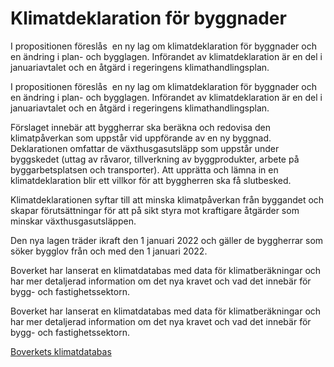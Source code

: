 # Klimatdeklaration för byggnader

I propositionen föreslås  en ny lag om klimatdeklaration för byggnader och en ändring i plan- och bygglagen. Införandet av klimatdeklaration är en del i januariavtalet och en åtgärd i regeringens klimathandlingsplan.

I propositionen föreslås  en ny lag om klimatdeklaration för byggnader och en ändring i plan- och bygglagen. Införandet av klimatdeklaration är en del i januariavtalet och en åtgärd i regeringens klimathandlingsplan.

Förslaget innebär att byggherrar ska beräkna och redovisa den klimatpåverkan som uppstår vid uppförande av en ny byggnad. Deklarationen omfattar de växthusgasutsläpp som uppstår under byggskedet (uttag av råvaror, tillverkning av byggprodukter, arbete på byggarbetsplatsen och transporter). Att upprätta och lämna in en klimatdeklaration blir ett villkor för att byggherren ska få slutbesked.

Klimatdeklarationen syftar till att minska klimatpåverkan från byggandet och skapar förutsättningar för att på sikt styra mot kraftigare åtgärder som minskar växthusgasutsläppen.

Den nya lagen träder ikraft den 1 januari 2022 och gäller de byggherrar som söker bygglov från och med den 1 januari 2022.

Boverket har lanserat en klimatdatabas med data för klimatberäkningar och har mer detaljerad information om det nya kravet och vad det innebär för bygg- och fastighetssektorn.

Boverket har lanserat en klimatdatabas med data för klimatberäkningar och har mer detaljerad information om det nya kravet och vad det innebär för bygg- och fastighetssektorn.

[Boverkets klimatdatabas](https://www.boverket.se/sv/byggande/hallbart-byggande-och-forvaltning/klimatdeklaration/klimatdatabas/)
